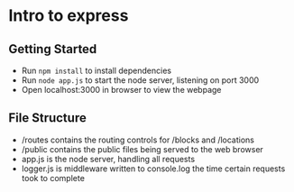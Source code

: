 # Intro to express

## Getting Started
- Run `npm install` to install dependencies
- Run `node app.js` to start the node server, listening on port 3000
- Open localhost:3000 in browser to view the webpage

## File Structure
- /routes contains the routing controls for /blocks and /locations
- /public contains the public files being served to the web browser
- app.js is the node server, handling all requests
- logger.js is middleware written to console.log the time certain requests took to complete
